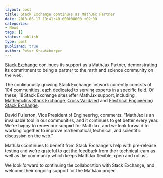 ```yaml
---
layout: post
title: Stack Exchange continues as MathJax Partner
date: 2013-06-17 13:41:40.000000000 +02:00
categories:
- News
tags: []
status: publish
type: post
published: true
author: Peter Krautzberger
---
```


[Stack Exchange](http://stackexchange.com) continues its support as a MathJax Partner, demonstrating its commitment to being a partner to the math and science community on the web.

The continuously growing Stack Exchange network currently consists of 104 communities, each dedicated to serving experts in a specific field. Of these, 18 Stack Exchange sites offer MathJax support, including [Mathematics Stack Exchange](http://math.stackexchange.com), [Cross Validated](http://crossvalidated.com) and [Electrical Engineering Stack Exchange](http://electronics.stackexchange.com).

David Fullerton, Vice President of Engineering, comments: "MathJax is an invaluable tool in our communities, and it continues to get better every year. We're happy to renew our support for MathJax, and we look forward to working together to improve mathematical, technical, and scientific discussion on the web."

MathJax continues to benefit from Stack Exchange's help with pre-release testing and we're grateful to get the feedback from their technical team as well as the community which keeps MathJax flexible, open and robust.

We look forward to continuing the collaboration with Stack Exchange, and welcome their ongoing support for the MathJax project.